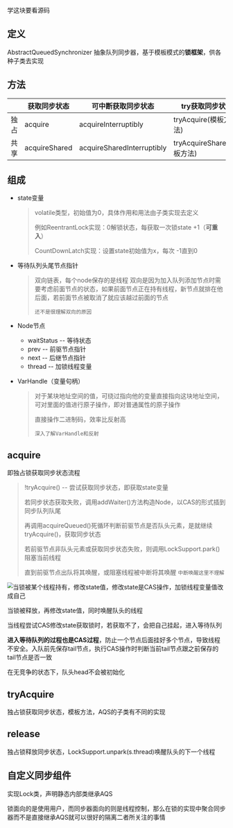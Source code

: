 学这块要看源码

## 定义

AbstractQueuedSynchronizer  抽象队列同步器，基于模板模式的**锁框架**，供各种子类去实现







## 方法

|      | 获取同步状态  | 可中断获取同步状态         | try获取同步状态            | 释放          | try释放                    |
| ---- | ------------- | -------------------------- | -------------------------- | ------------- | -------------------------- |
| 独占 | acquire       | acquireInterruptibly       | tryAcquire(模板方法)       | release       | tryRelease(模板方法)       |
| 共享 | acquireShared | acquireSharedInterruptibly | tryAcquireShared(模板方法) | releaseShared | tryReleaseShared(模板方法) |







## 组成

- state变量

  > volatile类型，初始值为0，具体作用和用法由子类实现去定义
  >
  > 例如ReentrantLock实现：0解锁状态，每获取一次锁state +1（**可重入**）
  >
  > CountDownLatch实现：设置state初始值为x，每次 -1直到0

- 等待队列头尾节点指针

  >双向链表，每个node保存的是线程
  >双向是因为加入队列添加节点时需要考虑前面节点的状态，如果前面节点正在持有线程，新节点就排在他后面，若前面节点被取消了就应该越过前面的节点
  >
  >`还不是很理解双向的原因`

- Node节点

  - waitStatus -- 等待状态
  - prev -- 前驱节点指针
  - next -- 后继节点指针
  - thread -- 加锁线程变量

- VarHandle（变量句柄）

  > 对于某块地址空间的值，可绕过指向他的变量直接指向这块地址空间，可对里面的值进行原子操作，即对普通属性的原子操作
  >
  > 直接操作二进制码，效率比反射高
  >
  > `深入了解VarHandle和反射`







## acquire

即独占锁获取同步状态流程

> !tryAcquire() -- 尝试获取同步状态，即获取state变量
>
> 若同步状态获取失败，调用addWaiter()方法构造Node，以CAS的形式插到同步队列队尾
>
> 再调用acquireQueued()死循环判断前驱节点是否队头元素，是就继续tryAcquire()，获取同步状态
>
> 若前驱节点非队头元素或获取同步状态失败，则调用LockSupport.park()阻塞当前线程
>
> 直到前驱节点出队将其唤醒，或阻塞线程被中断将其唤醒 `中断唤醒这里不理解`

<img src="D:\Learning\Gunners-Java\Part2\2.多线程\pic\AQS框架原理.jpg" style="zoom:80%; float:left" />

当锁被某个线程持有，修改state值，修改state是CAS操作，加锁线程变量值改成自己

当锁被释放，再修改state值，同时唤醒队头的线程

当线程尝试CAS修改state获取锁时，若获取不了，会把自己挂起，进入等待队列

**进入等待队列的过程也是CAS过程**，防止一个节点后面挂好多个节点，导致线程不安全。入队前先保存tail节点，执行CAS操作时判断当前tail节点跟之前保存的tail节点是否一致

在无竞争的状态下，队头head不会被初始化







## tryAcquire

独占锁获取同步状态，模板方法，AQS的子类有不同的实现







## release

独占锁释放同步状态，LockSupport.unpark(s.thread)唤醒队头的下一个线程







## 自定义同步组件

实现Lock类，声明静态内部类继承AQS

锁面向的是使用用户，而同步器面向的则是线程控制，那么在锁的实现中聚合同步器而不是直接继承AQS就可以很好的隔离二者所关注的事情